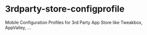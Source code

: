 # 3rdparty-store-configprofile
Mobile Configuration Profiles for 3rd Party App Store like Tweakbox, AppValley, ...
